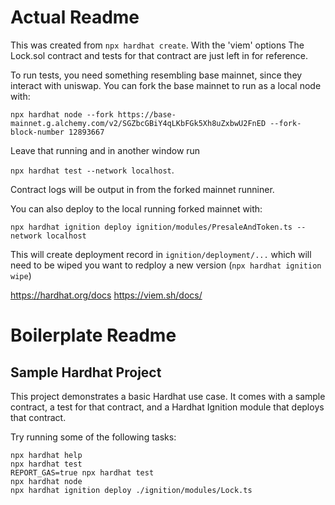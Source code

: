 
# Actual Readme 

This was created from `npx hardhat create`. With the 'viem' options The Lock.sol contract and tests for that contract are just left in for reference. 

To run tests, you need something resembling base mainnet, since they interact with uniswap. You can fork the base mainnet to run as a local node with: 

`npx hardhat node --fork https://base-mainnet.g.alchemy.com/v2/SGZbcGBiY4qLKbFGk5Xh8uZxbwU2FnED --fork-block-number 12893667`

Leave that running and in another window run 

`npx hardhat test --network localhost`. 

Contract logs will be output in from the forked mainnet runniner. 

You can also deploy to the local running forked mainnet with: 

`npx hardhat ignition deploy ignition/modules/PresaleAndToken.ts --network localhost`

This will create deployment record in `ignition/deployment/...` which will need to be wiped you want to redploy a new version (`npx hardhat ignition wipe`)

https://hardhat.org/docs
https://viem.sh/docs/


# Boilerplate Readme

## Sample Hardhat Project

This project demonstrates a basic Hardhat use case. It comes with a sample contract, a test for that contract, and a Hardhat Ignition module that deploys that contract.

Try running some of the following tasks:

```shell
npx hardhat help
npx hardhat test
REPORT_GAS=true npx hardhat test
npx hardhat node
npx hardhat ignition deploy ./ignition/modules/Lock.ts
```
